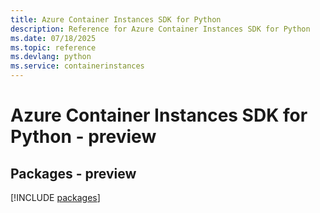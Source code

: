 ```yaml
---
title: Azure Container Instances SDK for Python
description: Reference for Azure Container Instances SDK for Python
ms.date: 07/18/2025
ms.topic: reference
ms.devlang: python
ms.service: containerinstances
---
```

# Azure Container Instances SDK for Python - preview
## Packages - preview
[!INCLUDE [packages](container-instances-index.md)]